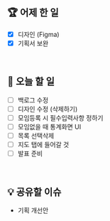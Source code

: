 ## 🏆 어제 한 일

- [x] 디자인 (Figma)
- [x] 기획서 보완

<br/>

## 🎯 오늘 할 일

- [ ] 백로그 수정
- [ ] 디자인 수정 (삭제하기)
- [ ] 모임등록 시 필수입력사항 정하기
- [ ] 모임없을 때 통계화면 UI
- [ ] 목록 선택삭제
- [ ] 지도 탭에 들어갈 것
- [ ] 발표 준비

<br/>

## 💡 공유할 이슈

- 기획 개선안